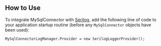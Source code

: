## How to Use

To integrate MySqlConnector with [Serilog](https://serilog.net/), add the following line of code to your application startup routine (before any `MySqlConnector` objects have been used):

```
MySqlConnectorLogManager.Provider = new SerilogLoggerProvider();
```

